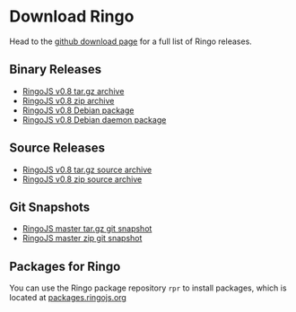 # Download Ringo

Head to the [github download page](https://github.com/ringo/ringojs/downloads)
for a full list of Ringo releases.

## Binary Releases

 * [RingoJS v0.8 tar.gz archive](http://github.com/downloads/ringo/ringojs/ringojs-0.8.tar.gz)
 * [RingoJS v0.8 zip archive](http://github.com/downloads/ringo/ringojs/ringojs-0.8.zip)
 * [RingoJS v0.8 Debian package](http://github.com/downloads/ringo/ringojs/ringojs_0.8-1_all.deb)
 * [RingoJS v0.8 Debian daemon package](http://github.com/downloads/ringo/ringojs/ringojs-daemon_0.8-1_all.deb)

## Source Releases

 * [RingoJS v0.8 tar.gz source archive](http://github.com/ringo/ringojs/tarball/v0.8.0)
 * [RingoJS v0.8 zip source archive](http://github.com/ringo/ringojs/zipball/v0.8.0)

## Git Snapshots

 * [RingoJS master tar.gz git snapshot](http://github.com/ringo/ringojs/tarball/master)
 * [RingoJS master zip git snapshot](http://github.com/ringo/ringojs/zipball/master)

## Packages for Ringo

You can use the Ringo package repository `rpr` to install packages, which is located at [packages.ringojs.org](http://packages.ringojs.org)
